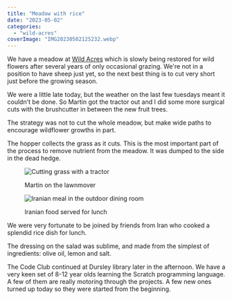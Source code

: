 ```yaml
---
title: "Meadow with rice"
date: "2023-05-02"
categories: 
  - "wild-acres"
coverImage: "IMG20230502125232.webp"
---
```


We have a meadow at [Wild Acres](https://wildacres.org.uk/) which is slowly being restored for wild flowers after several years of only occasional grazing. We're not in a position to have sheep just yet, so the next best thing is to cut very short just before the growing season.

We were a little late today, but the weather on the last few tuesdays meant it couldn't be done. So Martin got the tractor out and I did some more surgical cuts with the brushcutter in between the new fruit trees.

The strategy was not to cut the whole meadow, but make wide paths to encourage wildflower growths in part.

The hopper collects the grass as it cuts. This is the most important part of the process to remove nutrient from the meadow. It was dumped to the side in the dead hedge.

<figure>

![Cutting grass with a tractor](images/IMG20230502134906_01-1024x878.webp)

<figcaption>

Martin on the lawnmover

</figcaption>

</figure>

<figure>

![Iranian meal in the outdoor dining room](images/IMG20230502125826-1024x750.webp)

<figcaption>

Iranian food served for lunch

</figcaption>

</figure>

We were very fortunate to be joined by friends from Iran who cooked a splendid rice dish for lunch.

The dressing on the salad was sublime, and made from the simplest of ingredients: olive oil, lemon and salt.

The Code Club continued at Dursley library later in the afternoon. We have a very keen set of 8-12 year olds learning the Scratch programming language. A few of them are really motoring through the projects. A few new ones turned up today so they were started from the beginning.
